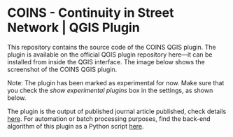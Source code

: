# COINS - Continuity in Street Network | QGIS Plugin

This repository contains the source code of the COINS QGIS plugin. The plugin is available on the official QGIS plugin repository here—it can be installed from inside the QGIS interface. The image below shows the screenshot of the COINS QGIS plugin.<br/>

Note: The plugin has been marked as experimental for now. Make sure that you check the *show experimental plugins* box in the settings, as shown below.<br/>

The plugin is the output of published journal article published, check details [here](../../../). For automation or batch processing purposes, find the back-end algorithm of this plugin as a Python script [here](../PythonTool).
